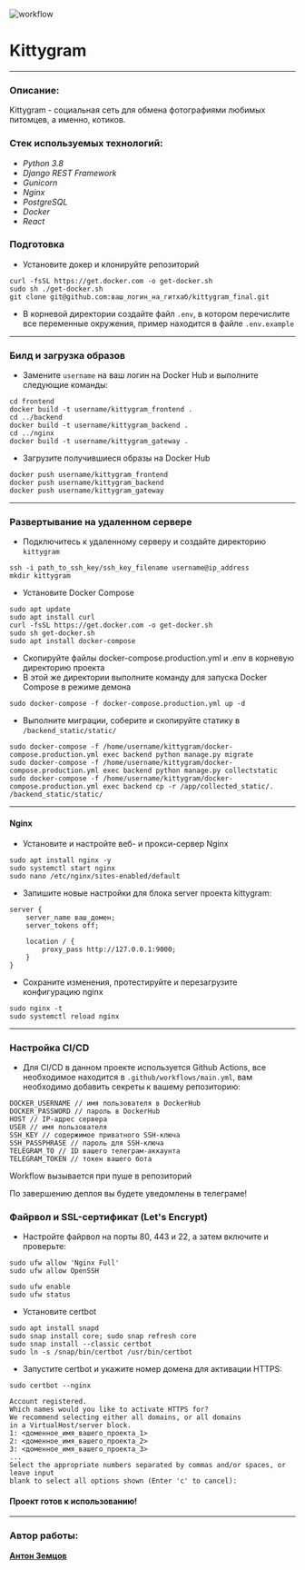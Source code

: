 ![workflow](https://github.com/antonata-c/kittygram_final/actions/workflows/main.yml/badge.svg?event=push)
# Kittygram
***
### Описание:
Kittygram - социальная сеть для обмена фотографиями любимых питомцев, а именно, котиков.

### Стек используемых технологий:
- _Python 3.8_
- _Django REST Framework_
- _Gunicorn_
- _Nginx_
- _PostgreSQL_
- _Docker_
- _React_


### Подготовка
- Установите докер и клонируйте репозиторий
```shell
curl -fsSL https://get.docker.com -o get-docker.sh
sudo sh ./get-docker.sh
git clone git@github.com:ваш_логин_на_гитхаб/kittygram_final.git
```
- В корневой директории создайте файл ```.env```, в котором перечислите все переменные окружения, пример находится в файле ```.env.example```
***
### Билд и загрузка образов
- Замените ```username``` на ваш логин на Docker Hub и выполните следующие команды:
```shell
cd frontend
docker build -t username/kittygram_frontend .
cd ../backend
docker build -t username/kittygram_backend .
cd ../nginx
docker build -t username/kittygram_gateway .  
```
- Загрузите получившиеся образы на Docker Hub
```shell
docker push username/kittygram_frontend
docker push username/kittygram_backend
docker push username/kittygram_gateway
```
***
### Развертывание на удаленном сервере
- Подключитесь к удаленному серверу и создайте директорию ```kittygram```
```shell
ssh -i path_to_ssh_key/ssh_key_filename username@ip_address
mkdir kittygram
```
- Установите Docker Compose
```shell
sudo apt update
sudo apt install curl
curl -fsSL https://get.docker.com -o get-docker.sh
sudo sh get-docker.sh
sudo apt install docker-compose 
```
- Скопируйте файлы docker-compose.production.yml и .env в корневую директорию проекта
- В этой же директории выполните команду для запуска Docker Compose в режиме демона
```shell
sudo docker-compose -f docker-compose.production.yml up -d
```
- Выполните миграции, соберите и скопируйте статику в ```/backend_static/static/```
```shell
sudo docker-compose -f /home/username/kittygram/docker-compose.production.yml exec backend python manage.py migrate
sudo docker-compose -f /home/username/kittygram/docker-compose.production.yml exec backend python manage.py collectstatic
sudo docker-compose -f /home/username/kittygram/docker-compose.production.yml exec backend cp -r /app/collected_static/. /backend_static/static/
```
***
#### Nginx
- Установите и настройте веб- и прокси-сервер Nginx
```shell
sudo apt install nginx -y
sudo systemctl start nginx
sudo nano /etc/nginx/sites-enabled/default 
```
- Запишите новые настройки для блока server проекта kittygram:
```text
server {
    server_name ваш_домен;
    server_tokens off;

    location / {
        proxy_pass http://127.0.0.1:9000;
    }
}
```
- Сохраните изменения, протестируйте и перезагрузите конфигурацию nginx
```shell
sudo nginx -t
sudo systemctl reload nginx
```
***
### Настройка CI/CD
- Для CI/CD в данном проекте используется Github Actions, все необходимое находится в ```.github/workflows/main.yml```, вам необходимо добавить секреты к вашему репозиторию:
```text
DOCKER_USERNAME // имя пользователя в DockerHub
DOCKER_PASSWORD // пароль в DockerHub
HOST // IP-адрес сервера
USER // имя пользователя
SSH_KEY // содержимое приватного SSH-ключа
SSH_PASSPHRASE // пароль для SSH-ключа
TELEGRAM_TO // ID вашего телеграм-аккаунта
TELEGRAM_TOKEN // токен вашего бота
```
Workflow вызывается при пуше в репозиторий

По завершению деплоя вы будете уведомлены в телеграме!
### Файрвол и SSL-сертификат (Let's Encrypt)
- Настройте файрвол на порты 80, 443 и 22, а затем включите и проверьте:
```shell
sudo ufw allow 'Nginx Full'
sudo ufw allow OpenSSH

sudo ufw enable
sudo ufw status
```
- Установите certbot
```shell
sudo apt install snapd
sudo snap install core; sudo snap refresh core
sudo snap install --classic certbot
sudo ln -s /snap/bin/certbot /usr/bin/certbot 
```
- Запустите certbot и укажите номер домена для активации HTTPS:
```shell
sudo certbot --nginx

Account registered.
Which names would you like to activate HTTPS for?
We recommend selecting either all domains, or all domains
in a VirtualHost/server block.
1: <доменное_имя_вашего_проекта_1>
2: <доменное_имя_вашего_проекта_2>
3: <доменное_имя_вашего_проекта_3>
...
Select the appropriate numbers separated by commas and/or spaces, or leave input
blank to select all options shown (Enter 'c' to cancel):
```

#### Проект готов к использованию!
***
### Автор работы:
**[Антон Земцов](https://github.com/antonata-c)**